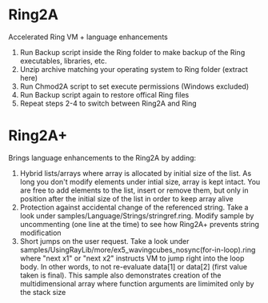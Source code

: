 # Ring2A
Accelerated Ring VM + language enhancements

1. Run Backup script inside the Ring folder to make backup of the Ring executables, libraries, etc.
2. Unzip archive matching your operating system to Ring folder (extract here)
3. Run Chmod2A script to set execute permissions (Windows excluded) 
4. Run Backup script again to restore offical Ring files
5. Repeat steps 2-4 to switch between Ring2A and Ring

# Ring2A+

Brings language enhancements to the Ring2A by adding:

1. Hybrid lists/arrays where array is allocated by initial size of the list. As long you don't modify elements under intial size, array is kept intact. You are free to add elements to the list, insert or remove them, but only in position after the initial size of the list in order to keep array alive
2. Protection against accidental change of the referenced string. Take a look under samples/Language/Strings/stringref.ring. Modify sample by uncommenting (one line at the time) to see how Ring2A+ prevents string modification
3. Short jumps on the user request. Take a look under samples/UsingRayLib/more/ex5_wavingcubes_nosync(for-in-loop).ring where "next x1" or "next x2" instructs VM to jump right into the loop body. In other words, to not re-evaluate data[1] or data[2] (first value taken is final). This sample also demonstrates creation of the multidimensional array where function arguments are limimited only by the stack size
